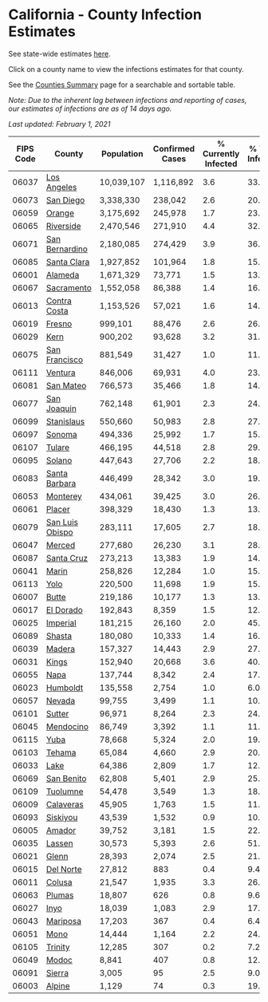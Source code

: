 # California - County Infection Estimates

See state-wide estimates [here](/infections/us-ca).

Click on a county name to view the infections estimates for that county.

See the [Counties Summary](/infections/summary-counties) page for a searchable and sortable table.

*Note: Due to the inherent lag between infections and reporting of cases, our estimates of infections are as of 14 days ago.*

*Last updated: February 1, 2021*

|   FIPS Code |                             County |   Population |   Confirmed Cases |   % Currently Infected |   % Total Infected |
|-------------|------------------------------------|--------------|-------------------|------------------------|--------------------|
|       06037 |         [Los Angeles](los-angeles) |   10,039,107 |         1,116,892 |                    3.6 |               33.3 |
|       06073 |             [San Diego](san-diego) |    3,338,330 |           238,042 |                    2.6 |               20.9 |
|       06059 |                   [Orange](orange) |    3,175,692 |           245,978 |                    1.7 |               23.1 |
|       06065 |             [Riverside](riverside) |    2,470,546 |           271,910 |                    4.4 |               32.6 |
|       06071 |   [San Bernardino](san-bernardino) |    2,180,085 |           274,429 |                    3.9 |               36.8 |
|       06085 |         [Santa Clara](santa-clara) |    1,927,852 |           101,964 |                    1.8 |               15.8 |
|       06001 |                 [Alameda](alameda) |    1,671,329 |            73,771 |                    1.5 |               13.3 |
|       06067 |           [Sacramento](sacramento) |    1,552,058 |            86,388 |                    1.4 |               16.5 |
|       06013 |       [Contra Costa](contra-costa) |    1,153,526 |            57,021 |                    1.6 |               14.8 |
|       06019 |                   [Fresno](fresno) |      999,101 |            88,476 |                    2.6 |               26.3 |
|       06029 |                       [Kern](kern) |      900,202 |            93,628 |                    3.2 |               31.3 |
|       06075 |     [San Francisco](san-francisco) |      881,549 |            31,427 |                    1.0 |               11.4 |
|       06111 |                 [Ventura](ventura) |      846,006 |            69,931 |                    4.0 |               23.8 |
|       06081 |             [San Mateo](san-mateo) |      766,573 |            35,466 |                    1.8 |               14.2 |
|       06077 |         [San Joaquin](san-joaquin) |      762,148 |            61,901 |                    2.3 |               24.4 |
|       06099 |           [Stanislaus](stanislaus) |      550,660 |            50,983 |                    2.8 |               27.5 |
|       06097 |                   [Sonoma](sonoma) |      494,336 |            25,992 |                    1.7 |               15.4 |
|       06107 |                   [Tulare](tulare) |      466,195 |            44,518 |                    2.8 |               29.1 |
|       06095 |                   [Solano](solano) |      447,643 |            27,706 |                    2.2 |               18.3 |
|       06083 |     [Santa Barbara](santa-barbara) |      446,499 |            28,342 |                    3.0 |               19.2 |
|       06053 |               [Monterey](monterey) |      434,061 |            39,425 |                    3.0 |               26.4 |
|       06061 |                   [Placer](placer) |      398,329 |            18,430 |                    1.3 |               13.6 |
|       06079 | [San Luis Obispo](san-luis-obispo) |      283,111 |            17,605 |                    2.7 |               18.2 |
|       06047 |                   [Merced](merced) |      277,680 |            26,230 |                    3.1 |               28.2 |
|       06087 |           [Santa Cruz](santa-cruz) |      273,213 |            13,383 |                    1.9 |               14.2 |
|       06041 |                     [Marin](marin) |      258,826 |            12,284 |                    1.0 |               15.4 |
|       06113 |                       [Yolo](yolo) |      220,500 |            11,698 |                    1.9 |               15.5 |
|       06007 |                     [Butte](butte) |      219,186 |            10,177 |                    1.3 |               13.4 |
|       06017 |             [El Dorado](el-dorado) |      192,843 |             8,359 |                    1.5 |               12.6 |
|       06025 |               [Imperial](imperial) |      181,215 |            26,160 |                    2.0 |               45.5 |
|       06089 |                   [Shasta](shasta) |      180,080 |            10,333 |                    1.4 |               16.2 |
|       06039 |                   [Madera](madera) |      157,327 |            14,443 |                    2.9 |               27.0 |
|       06031 |                     [Kings](kings) |      152,940 |            20,668 |                    3.6 |               40.5 |
|       06055 |                       [Napa](napa) |      137,744 |             8,342 |                    2.4 |               17.5 |
|       06023 |               [Humboldt](humboldt) |      135,558 |             2,754 |                    1.0 |                6.0 |
|       06057 |                   [Nevada](nevada) |       99,755 |             3,499 |                    1.1 |               10.3 |
|       06101 |                   [Sutter](sutter) |       96,971 |             8,264 |                    2.3 |               24.9 |
|       06045 |             [Mendocino](mendocino) |       86,749 |             3,392 |                    1.1 |               11.4 |
|       06115 |                       [Yuba](yuba) |       78,668 |             5,324 |                    2.0 |               19.7 |
|       06103 |                   [Tehama](tehama) |       65,084 |             4,660 |                    2.9 |               20.2 |
|       06033 |                       [Lake](lake) |       64,386 |             2,809 |                    1.7 |               12.4 |
|       06069 |           [San Benito](san-benito) |       62,808 |             5,401 |                    2.9 |               25.2 |
|       06109 |               [Tuolumne](tuolumne) |       54,478 |             3,549 |                    1.3 |               18.6 |
|       06009 |             [Calaveras](calaveras) |       45,905 |             1,763 |                    1.5 |               11.1 |
|       06093 |               [Siskiyou](siskiyou) |       43,539 |             1,532 |                    0.9 |               10.1 |
|       06005 |                   [Amador](amador) |       39,752 |             3,181 |                    1.5 |               22.8 |
|       06035 |                   [Lassen](lassen) |       30,573 |             5,393 |                    2.6 |               51.6 |
|       06021 |                     [Glenn](glenn) |       28,393 |             2,074 |                    2.5 |               21.5 |
|       06015 |             [Del Norte](del-norte) |       27,812 |               883 |                    0.4 |                9.4 |
|       06011 |                   [Colusa](colusa) |       21,547 |             1,935 |                    3.3 |               26.6 |
|       06063 |                   [Plumas](plumas) |       18,807 |               626 |                    0.8 |                9.6 |
|       06027 |                       [Inyo](inyo) |       18,039 |             1,083 |                    2.9 |               17.8 |
|       06043 |               [Mariposa](mariposa) |       17,203 |               367 |                    0.4 |                6.4 |
|       06051 |                       [Mono](mono) |       14,444 |             1,164 |                    2.2 |               24.3 |
|       06105 |                 [Trinity](trinity) |       12,285 |               307 |                    0.2 |                7.2 |
|       06049 |                     [Modoc](modoc) |        8,841 |               407 |                    0.8 |               12.9 |
|       06091 |                   [Sierra](sierra) |        3,005 |                95 |                    2.5 |                9.0 |
|       06003 |                   [Alpine](alpine) |        1,129 |                74 |                    0.3 |               19.7 |